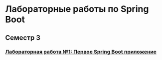 # Лабораторные работы по Spring Boot


## Семестр 3

### [Лабораторная работа №1: Первое Spring Boot приложение]("https://github.com/AMaslyakov/LabsJava/tree/main/projects/lab1/src/main/java/com/example/lab1")

